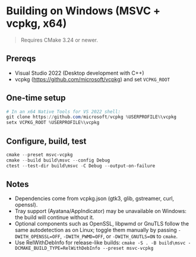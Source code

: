# Building on Windows (MSVC + vcpkg, x64)

> Requires CMake 3.24 or newer.

## Prereqs
- Visual Studio 2022 (Desktop development with C++)
- vcpkg (https://github.com/microsoft/vcpkg) and set `VCPKG_ROOT`

## One-time setup
```powershell
# In an x64 Native Tools for VS 2022 shell:
git clone https://github.com/microsoft/vcpkg %USERPROFILE%\vcpkg
setx VCPKG_ROOT %USERPROFILE%\vcpkg
```

## Configure, build, test
```powershell
cmake --preset msvc-vcpkg
cmake --build build\msvc --config Debug
ctest --test-dir build\msvc -C Debug --output-on-failure
```

## Notes
- Dependencies come from vcpkg.json (gtk3, glib, gstreamer, curl, openssl).
- Tray support (Ayatana/AppIndicator) may be unavailable on Windows: the build will continue without it.
- Optional components such as OpenSSL, libpwmd or GnuTLS follow the same
  autodetection as on Linux; toggle them manually by passing
  `-DWITH_OPENSSL=OFF`, `-DWITH_PWMD=OFF`, or `-DWITH_GNUTLS=ON` to `cmake`.
- Use RelWithDebInfo for release-like builds: `cmake -S . -B build\msvc -DCMAKE_BUILD_TYPE=RelWithDebInfo --preset msvc-vcpkg`
